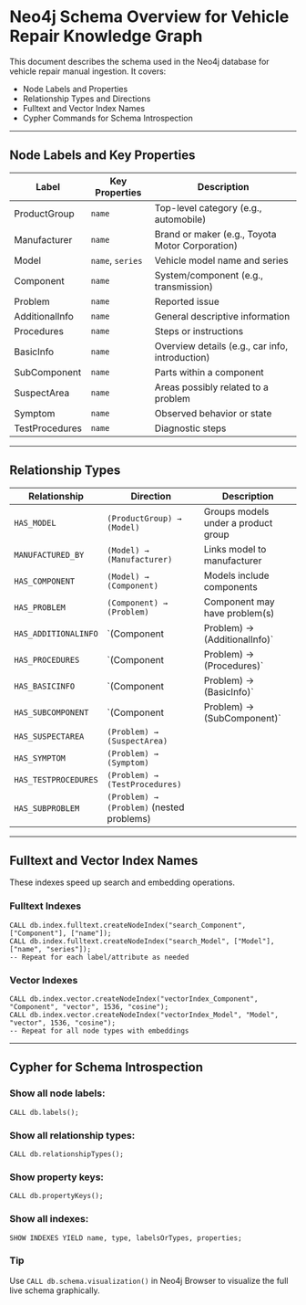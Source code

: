 # Neo4j Schema Overview for Vehicle Repair Knowledge Graph

This document describes the schema used in the Neo4j database for vehicle repair manual ingestion. It covers:

- Node Labels and Properties
- Relationship Types and Directions
- Fulltext and Vector Index Names
- Cypher Commands for Schema Introspection

---

## Node Labels and Key Properties

| Label            | Key Properties         | Description                                        |
|------------------|------------------------|----------------------------------------------------|
| ProductGroup     | `name`                 | Top-level category (e.g., automobile)              |
| Manufacturer     | `name`                 | Brand or maker (e.g., Toyota Motor Corporation)    |
| Model            | `name`, `series`       | Vehicle model name and series                      |
| Component        | `name`                 | System/component (e.g., transmission)              |
| Problem          | `name`                 | Reported issue                                     |
| AdditionalInfo   | `name`                 | General descriptive information                    |
| Procedures       | `name`                 | Steps or instructions                              |
| BasicInfo        | `name`                 | Overview details (e.g., car info, introduction)    |
| SubComponent     | `name`                 | Parts within a component                           |
| SuspectArea      | `name`                 | Areas possibly related to a problem                |
| Symptom          | `name`                 | Observed behavior or state                         |
| TestProcedures   | `name`                 | Diagnostic steps                                   |

---

## Relationship Types

| Relationship            | Direction                | Description                                      |
|--------------------------|---------------------------|--------------------------------------------------|
| `HAS_MODEL`              | `(ProductGroup) → (Model)`| Groups models under a product group              |
| `MANUFACTURED_BY`        | `(Model) → (Manufacturer)`| Links model to manufacturer                      |
| `HAS_COMPONENT`          | `(Model) → (Component)`   | Models include components                        |
| `HAS_PROBLEM`            | `(Component) → (Problem)` | Component may have problem(s)                    |
| `HAS_ADDITIONALINFO`     | `(Component|Problem) → (AdditionalInfo)` |
| `HAS_PROCEDURES`         | `(Component|Problem) → (Procedures)`     |
| `HAS_BASICINFO`          | `(Component|Problem) → (BasicInfo)`      |
| `HAS_SUBCOMPONENT`       | `(Component|Problem) → (SubComponent)`   |
| `HAS_SUSPECTAREA`        | `(Problem) → (SuspectArea)`             |
| `HAS_SYMPTOM`            | `(Problem) → (Symptom)`                 |
| `HAS_TESTPROCEDURES`     | `(Problem) → (TestProcedures)`          |
| `HAS_SUBPROBLEM`         | `(Problem) → (Problem)` (nested problems)|

---

## Fulltext and Vector Index Names

These indexes speed up search and embedding operations.

### Fulltext Indexes

```cypher
CALL db.index.fulltext.createNodeIndex("search_Component", ["Component"], ["name"]);
CALL db.index.fulltext.createNodeIndex("search_Model", ["Model"], ["name", "series"]);
-- Repeat for each label/attribute as needed
```

### Vector Indexes

```cypher
CALL db.index.vector.createNodeIndex("vectorIndex_Component", "Component", "vector", 1536, "cosine");
CALL db.index.vector.createNodeIndex("vectorIndex_Model", "Model", "vector", 1536, "cosine");
-- Repeat for all node types with embeddings
```

---

## Cypher for Schema Introspection

### Show all node labels:
```cypher
CALL db.labels();
```

### Show all relationship types:
```cypher
CALL db.relationshipTypes();
```

### Show property keys:
```cypher
CALL db.propertyKeys();
```

### Show all indexes:
```cypher
SHOW INDEXES YIELD name, type, labelsOrTypes, properties;
```

###  Tip

Use `CALL db.schema.visualization()` in Neo4j Browser to visualize the full live schema graphically.